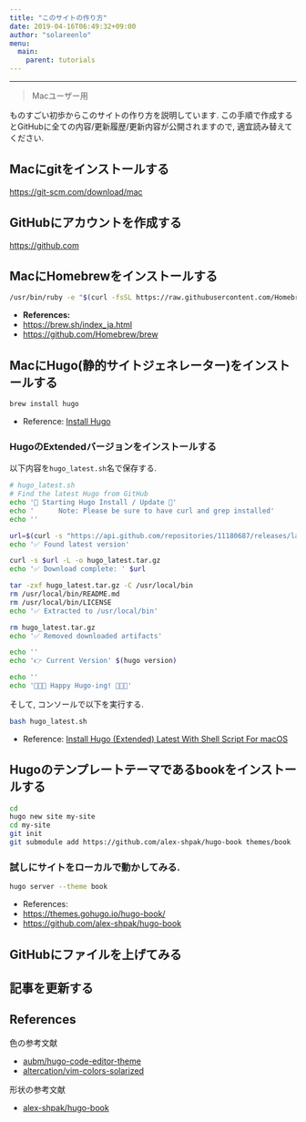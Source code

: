 ```yaml
---
title: "このサイトの作り方"
date: 2019-04-16T06:49:32+09:00
author: "solareenlo"
menu:
  main:
    parent: tutorials
---
```

***
> Macユーザー用

ものすごい初歩からこのサイトの作り方を説明しています.
この手順で作成するとGitHubに全ての内容/更新履歴/更新内容が公開されますので, 適宜読み替えてください.


## Macにgitをインストールする
https://git-scm.com/download/mac


## GitHubにアカウントを作成する
https://github.com


## MacにHomebrewをインストールする
```bash
/usr/bin/ruby -e "$(curl -fsSL https://raw.githubusercontent.com/Homebrew/install/master/install)"
```
- **References:**
 - https://brew.sh/index_ja.html
 - https://github.com/Homebrew/brew


## MacにHugo(静的サイトジェネレーター)をインストールする
```bash
brew install hugo
```
- Reference: [Install Hugo](https://gohugo.io/getting-started/installing/#homebrew-macos)


### HugoのExtendedバージョンをインストールする
以下内容を`hugo_latest.sh`名で保存する.
```bash
# hugo_latest.sh
# Find the latest Hugo from GitHub
echo '🐹 Starting Hugo Install / Update 🐹'
echo '      Note: Please be sure to have curl and grep installed'
echo ''

url=$(curl -s "https://api.github.com/repositories/11180687/releases/latest" | grep -o 'https://.*hugo_extended.*_macOS-64bit.tar.gz')
echo '✅ Found latest version'

curl -s $url -L -o hugo_latest.tar.gz
echo '✅ Download complete: ' $url

tar -zxf hugo_latest.tar.gz -C /usr/local/bin
rm /usr/local/bin/README.md
rm /usr/local/bin/LICENSE
echo '✅ Extracted to /usr/local/bin'

rm hugo_latest.tar.gz
echo '✅ Removed downloaded artifacts'

echo ''
echo '👉 Current Version' $(hugo version)

echo ''
echo '🎉🎉🎉 Happy Hugo-ing! 🎉🎉🎉'
```
そして, コンソールで以下を実行する.
```bash
bash hugo_latest.sh
```
- Reference: [Install Hugo (Extended) Latest With Shell Script For macOS](https://rimdev.io/hugo-extended-latest-install-script-for-macos/)


## Hugoのテンプレートテーマであるbookをインストールする
```bash
cd
hugo new site my-site
cd my-site
git init
git submodule add https://github.com/alex-shpak/hugo-book themes/book
```

### 試しにサイトをローカルで動かしてみる.
```bash
hugo server --theme book
```
- References:
 - https://themes.gohugo.io/hugo-book/
 - https://github.com/alex-shpak/hugo-book


## GitHubにファイルを上げてみる


## 記事を更新する


## References
色の参考文献

- [aubm/hugo-code-editor-theme](https://github.com/aubm/hugo-code-editor-theme)
- [altercation/vim-colors-solarized](https://github.com/altercation/vim-colors-solarized)

形状の参考文献

- [alex-shpak/hugo-book](https://github.com/alex-shpak/hugo-book)
